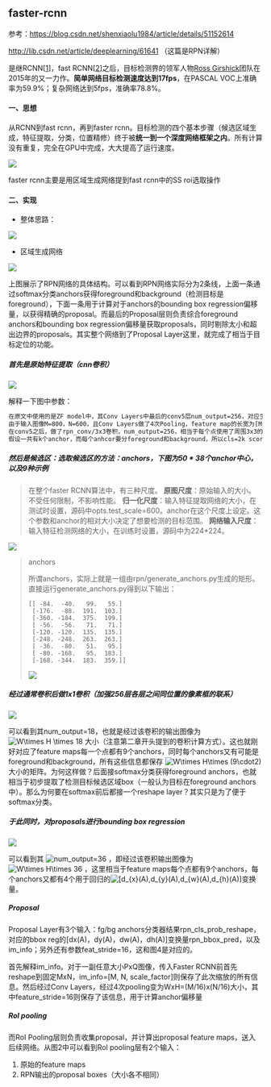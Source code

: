 ## faster-rcnn

参考：https://blog.csdn.net/shenxiaolu1984/article/details/51152614

http://lib.csdn.net/article/deeplearning/61641  （这篇是RPN详解）

是继RCNN[[1](https://blog.csdn.net/shenxiaolu1984/article/details/51152614#fn:1)]，fast RCNN[[2](https://blog.csdn.net/shenxiaolu1984/article/details/51152614#fn:2)]之后，目标检测界的领军人物[Ross Girshick](http://www.cs.berkeley.edu/~rbg/)团队在2015年的又一力作。**简单网络目标检测速度达到17fps**，在PASCAL VOC上准确率为59.9%；复杂网络达到5fps，准确率78.8%。

#### 一、思想

从RCNN到fast rcnn，再到faster rcnn。目标检测的四个基本步骤（候选区域生成，特征提取，分类，位置精修）终于被**统一到一个深度网络框架之内**。所有计算没有重复，完全在GPU中完成，大大提高了运行速度。 

![](https://img-blog.csdn.net/20160414164536029)

faster rcnn主要是用区域生成网络提到fast rcnn中的SS roi选取操作

#### 二、实现

* 整体思路：

![](https://pic1.zhimg.com/80/v2-e64a99b38f411c337f538eb5f093bdf3_hd.jpg)



* 区域生成网络

![](https://pic4.zhimg.com/80/v2-1908feeaba591d28bee3c4a754cca282_hd.jpg)

上图展示了RPN网络的具体结构。可以看到RPN网络实际分为2条线，上面一条通过softmax分类anchors获得foreground和background（检测目标是foreground），下面一条用于计算对于anchors的bounding box regression偏移量，以获得精确的proposal。而最后的Proposal层则负责综合foreground anchors和bounding box regression偏移量获取proposals，同时剔除太小和超出边界的proposals。其实整个网络到了Proposal Layer这里，就完成了相当于目标定位的功能。

##### 首先是原始特征提取（cnn卷积）

![](http://img.blog.csdn.net/20170322103903632)

解释一下图中参数：

```txt
在原文中使用的是ZF model中，其Conv Layers中最后的conv5层num_output=256，对应生成256张特征图，所以相当于feature map每个点都是256-d
由于输入图像M=800，N=600，且Conv Layers做了4次Pooling，feature map的长宽为[M/16, N/16]=[50, 38]
在conv5之后，做了rpn_conv/3x3卷积，num_output=256，相当于每个点使用了周围3x3的空间信息，同时256-d不变，如图3红框，同时对应图4中的红框中的3x3卷积
假设一共有k个anchor，而每个anhcor要分foreground和background，所以cls=2k scores；而每个anchor都有[x, y, w, h]对应4个偏移量，所以reg=4k coordinates
```

##### 然后是候选区：选取候选区的方法：anchors，下图为50 * 38个anchor中心，以及9种示例

> 在整个faster RCNN算法中，有三种尺度。 
> **原图尺度**：原始输入的大小。不受任何限制，不影响性能。 
> **归一化尺度**：输入特征提取网络的大小，在测试时设置，源码中opts.test_scale=600。anchor在这个尺度上设定。这个参数和anchor的相对大小决定了想要检测的目标范围。 
> **网络输入尺度**：输入特征检测网络的大小，在训练时设置，源码中为224*224。

![](https://img-blog.csdn.net/20160419145709355)

> anchors
>
> 所谓anchors，实际上就是一组由rpn/generate_anchors.py生成的矩形。直接运行generate_anchors.py得到以下输出：
>
> ```text
> [[ -84.  -40.   99.   55.]
>  [-176.  -88.  191.  103.]
>  [-360. -184.  375.  199.]
>  [ -56.  -56.   71.   71.]
>  [-120. -120.  135.  135.]
>  [-248. -248.  263.  263.]
>  [ -36.  -80.   51.   95.]
>  [ -80. -168.   95.  183.]
>  [-168. -344.  183.  359.]]
> ```
>
> ![](http://img.blog.csdn.net/20170322103823615)

##### 经过通常卷积后做1x1卷积（加强256层各层之间同位置的像素框的联系）

![](https://pic1.zhimg.com/80/v2-1ab4b6c3dd607a5035b5203c76b078f3_hd.jpg)

可以看到其num_output=18，也就是经过该卷积的输出图像为 ![W\times H \times 18](https://www.zhihu.com/equation?tex=W%5Ctimes+H+%5Ctimes+18) 大小（注意第二章开头提到的卷积计算方式）。这也就刚好对应了feature maps每一个点都有9个anchors，同时每个anchors又有可能是foreground和background，所有这些信息都保存 ![W\times H\times (9\cdot2)](https://www.zhihu.com/equation?tex=W%5Ctimes+H%5Ctimes+%289%5Ccdot2%29) 大小的矩阵。为何这样做？后面接softmax分类获得foreground anchors，也就相当于初步提取了检测目标候选区域box（一般认为目标在foreground anchors中）。那么为何要在softmax前后都接一个reshape layer？其实只是为了便于softmax分类。

##### 于此同时，对proposals进行bounding box regression

![](https://pic4.zhimg.com/80/v2-8241c8076d60156248916fe2f1a5674a_hd.jpg)

可以看到其 ![num\_output=36](https://www.zhihu.com/equation?tex=num%5C_output%3D36) ，即经过该卷积输出图像为 ![W\times H\times 36](https://www.zhihu.com/equation?tex=W%5Ctimes+H%5Ctimes+36) ，这里相当于feature maps每个点都有9个anchors，每个anchors又都有4个用于回归的![[d_{x}(A),d_{y}(A),d_{w}(A),d_{h}(A)]](https://www.zhihu.com/equation?tex=%5Bd_%7Bx%7D%28A%29%2Cd_%7By%7D%28A%29%2Cd_%7Bw%7D%28A%29%2Cd_%7Bh%7D%28A%29%5D)变换量。

##### Proposal

Proposal Layer有3个输入：fg/bg anchors分类器结果rpn_cls_prob_reshape，对应的bbox reg的[dx(A)，dy(A)，dw(A)，dh(A)]变换量rpn_bbox_pred，以及im_info；另外还有参数feat_stride=16，这和图4是对应的。

首先解释im_info。对于一副任意大小PxQ图像，传入Faster RCNN前首先reshape到固定MxN，im_info=[M, N, scale_factor]则保存了此次缩放的所有信息。然后经过Conv Layers，经过4次pooling变为WxH=(M/16)x(N/16)大小，其中feature_stride=16则保存了该信息，用于计算anchor偏移量

#####  RoI pooling

而RoI Pooling层则负责收集proposal，并计算出proposal feature maps，送入后续网络。从图2中可以看到Rol pooling层有2个输入：

1. 原始的feature maps
2. RPN输出的proposal boxes（大小各不相同）